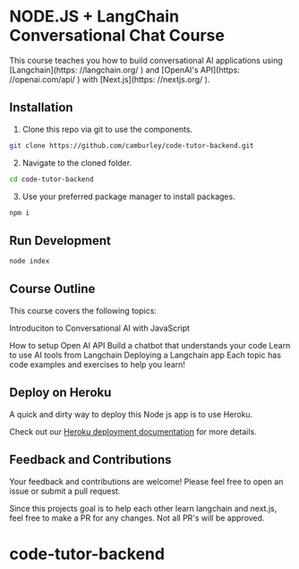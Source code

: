 # NODE.JS + LangChain Conversational Chat Course

This course teaches you how to build conversational AI applications using [Langchain](https: //langchain.org/ ) and [OpenAI's API](https: //openai.com/api/ ) with [Next.js](https: //nextjs.org/ ).


## Installation

1. Clone this repo via git to use the components.

```bash
git clone https://github.com/camburley/code-tutor-backend.git
```

2. Navigate to the cloned folder.

```bash
cd code-tutor-backend
```

3. Use your preferred package manager to install packages.

```bash
npm i
```

## Run Development

```bash
node index
```

## Course Outline
This course covers the following topics:

Introduciton to Conversational AI with JavaScript

How to setup Open AI API
Build a chatbot that understands your code
Learn to use AI tools from Langchain
Deploying a Langchain app
Each topic has code examples and exercises to help you learn!

## Deploy on Heroku
A quick and dirty way to deploy this Node js app is to use Heroku.

Check out our [Heroku deployment documentation](https://devcenter.heroku.com/articles/getting-started-with-nodejs) for more details.

## Feedback and Contributions
Your feedback and contributions are welcome! Please feel free to open an issue or submit a pull request.

Since this projects goal is to help each other learn langchain and next.js, feel free to make a PR for any changes. Not all PR's will be approved.

# code-tutor-backend
